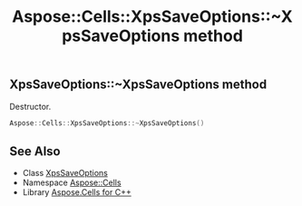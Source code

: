 ﻿---
title: Aspose::Cells::XpsSaveOptions::~XpsSaveOptions method
linktitle: ~XpsSaveOptions
second_title: Aspose.Cells for C++ API Reference
description: 'Aspose::Cells::XpsSaveOptions::~XpsSaveOptions method. Destructor in C++.'
type: docs
weight: 200
url: /cpp/aspose.cells/xpssaveoptions/~xpssaveoptions/
---
## XpsSaveOptions::~XpsSaveOptions method


Destructor.

```cpp
Aspose::Cells::XpsSaveOptions::~XpsSaveOptions()
```

## See Also

* Class [XpsSaveOptions](../)
* Namespace [Aspose::Cells](../../)
* Library [Aspose.Cells for C++](../../../)

